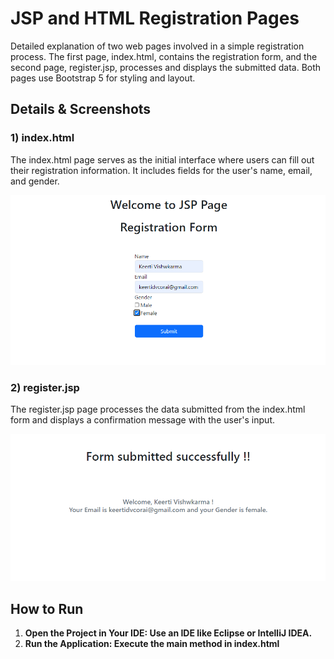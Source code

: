 # JSP and HTML Registration Pages

Detailed explanation of two web pages involved in a simple registration process. The first page, index.html, contains the registration form, and the second page, register.jsp, processes and displays the submitted data. Both pages use Bootstrap 5 for styling and layout.


## Details & Screenshots

### 1)	index.html
The index.html page serves as the initial interface where users can fill out their registration information. It includes fields for the user's name, email, and gender.

![HTML File](images/s1.png)

### 2)	register.jsp
The register.jsp page processes the data submitted from the index.html form and displays a confirmation message with the user's input.

![JSP File](images/s2.png)



## How to Run

1. **Open the Project in Your IDE: Use an IDE like Eclipse or IntelliJ IDEA.**
2. **Run the Application: Execute the main method in index.html**


